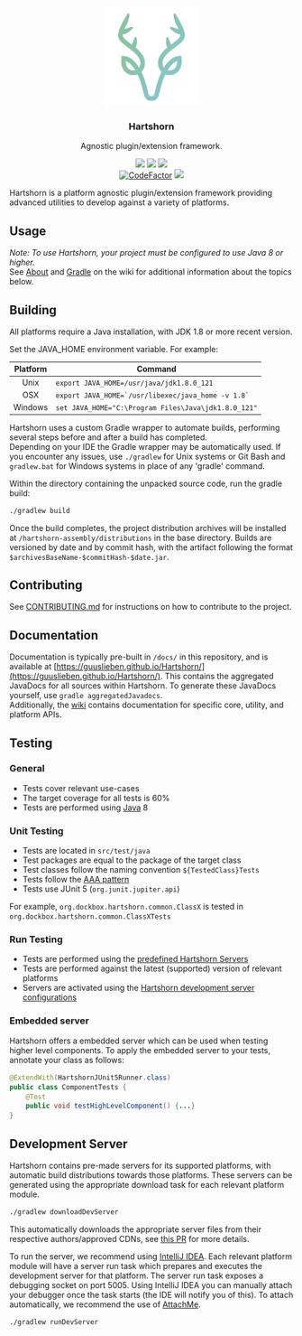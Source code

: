 <p align="center">
	<img alt="Hartshorn" src="./hartshorn-assembly/images/logo.png" height="175" />
	<h3 align="center">Hartshorn</h3>
	<p align="center">Agnostic plugin/extension framework.</p>
	<p align="center">
		<a href="https://guuslieben.github.io/Hartshorn/"><img src="https://github.com/GuusLieben/Hartshorn/workflows/JavaDocs/badge.svg"></a>
		<img src="https://github.com/GuusLieben/Hartshorn/workflows/Build/badge.svg">
		<img src="https://github.com/GuusLieben/Hartshorn/workflows/Tests/badge.svg"><br>
        <a href="https://www.codefactor.io/repository/github/guuslieben/hartshorn"><img src="https://www.codefactor.io/repository/github/guuslieben/hartshorn/badge?s=5e09ccbb31604049271c18af0d20c1237d9816f2" alt="CodeFactor" /></a>
		<a href="https://www.gnu.org/licenses/lgpl-2.1"><img src="https://img.shields.io/badge/License-LGPL%20v2.1-blue.svg"></a>
	</p>
</p>

Hartshorn is a platform agnostic plugin/extension framework providing advanced utilities to develop against a variety of platforms.

## Usage
_Note: To use Hartshorn, your project must be configured to use Java 8 or higher._  
See [About](https://github.com/GuusLieben/Hartshorn/wiki) and [Gradle](https://github.com/GuusLieben/Hartshorn/wiki/Gradle) on the wiki
for additional information about the topics below.

## Building
All platforms require a Java installation, with JDK 1.8 or more recent version.

Set the JAVA\_HOME environment variable. For example:

| Platform | Command |
| :---: | --- |
|  Unix    | ``export JAVA_HOME=/usr/java/jdk1.8.0_121``            |
|  OSX     | ``export JAVA_HOME=`/usr/libexec/java_home -v 1.8` ``  |
|  Windows | ``set JAVA_HOME="C:\Program Files\Java\jdk1.8.0_121"`` |

Hartshorn uses a custom Gradle wrapper to automate builds, performing several steps before and after a build has completed.  
Depending on your IDE the Gradle wrapper may be automatically used. If you encounter any issues, use `./gradlew` for Unix systems or Git Bash and `gradlew.bat` for Windows systems in place of any 'gradle' command.  

Within the directory containing the unpacked source code, run the gradle build:
```bash
./gradlew build
```

Once the build completes, the project distribution archives will be installed at `/hartshorn-assembly/distributions` in the base directory. 
Builds are versioned by date and by commit hash, with the artifact following the format `$archivesBaseName-$commitHash-$date.jar`.

## Contributing
See [CONTRIBUTING.md](https://github.com/GuusLieben/Hartshorn/blob/hartshorn-main/CONTRIBUTING.md) for instructions on how to contribute to the project.

## Documentation
Documentation is typically pre-built in `/docs/` in this repository, and is available at 
[https://guuslieben.github.io/Hartshorn/](https://guuslieben.github.io/Hartshorn/). This contains the aggregated JavaDocs for
all sources within Hartshorn. To generate these JavaDocs yourself, use `gradle aggregatedJavadocs`.  
Additionally, the [wiki](https://github.com/GuusLieben/Hartshorn/wiki) contains documentation for specific core, utility, and platform APIs.

## Testing
### General
- Tests cover relevant use-cases
- The target coverage for all tests is 60%
- Tests are performed using [Java](https://www.oracle.com/java/technologies/javase/javase-jdk8-downloads.html) 8

### Unit Testing
- Tests are located in `src/test/java`
- Test packages are equal to the package of the target class
- Test classes follow the naming convention `${TestedClass}Tests`
- Tests follow the [AAA pattern](https://medium.com/@pjbgf/title-testing-code-ocd-and-the-aaa-pattern-df453975ab80)
- Tests use JUnit 5 (`org.junit.jupiter.api`)

For example, `org.dockbox.hartshorn.common.ClassX` is tested in `org.dockbox.hartshorn.common.ClassXTests`

### Run Testing
- Tests are performed using the [predefined Hartshorn Servers](https://github.com/GuusLieben/Hartshorn-Servers)
- Tests are performed against the latest (supported) version of relevant platforms
- Servers are activated using the [Hartshorn development server configurations](https://github.com/GuusLieben/Hartshorn/wiki/Gradle#development-server)

### Embedded server
Hartshorn offers a embedded server which can be used when testing higher level components. To apply the embedded server to your tests, annotate your class as follows:
```java
@ExtendWith(HartshornJUnit5Runner.class)
public class ComponentTests {
    @Test
    public void testHighLevelComponent() {...}
}
```

## Development Server
Hartshorn contains pre-made servers for its supported platforms, with automatic build distributions towards those platforms. 
These servers can be generated using the appropriate download task for each relevant platform module.
```bash
./gradlew downloadDevServer
```
This automatically downloads the appropriate server files from their respective authors/approved CDNs, see [this PR](https://github.com/GuusLieben/Hartshorn/pull/214) for more details.

To run the server, we recommend using [IntelliJ IDEA](https://www.jetbrains.com/idea/). 
Each relevant platform module will have a server run task which prepares and executes the development server for that platform.
The server run task exposes a debugging socket on port 5005. Using IntelliJ IDEA you can manually attach your debugger once the task starts
(the IDE will notify you of this). To attach automatically, we recommend the use of [AttachMe](https://plugins.jetbrains.com/plugin/13263-attachme).
```bash
./gradlew runDevServer
```
